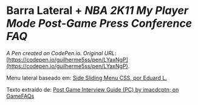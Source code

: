 # Barra Lateral + _NBA 2K11 My Player Mode Post-Game Press Conference FAQ_

_A Pen created on CodePen.io. Original URL_: [https://codepen.io/guilherme5ss/pen/LYaxNgP](https://codepen.io/guilherme5ss/pen/LYaxNgP).

Menu lateral baseado em: [Side Sliding Menu CSS, por Eduard L.](https://codepen.io/EduardL/pen/jObzJB)

Texto extraído de: [Post Game Interview Guide (PC) by imacdcptn; on GameFAQs](https://gamefaqs.gamespot.com/xbox360/987827-nba-2k11/faqs/61857)
